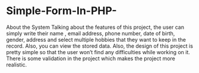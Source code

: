 # Simple-Form-In-PHP-
About the System
Talking about the features of this project, the user can simply write their name , email address, phone number, date of birth, gender, address and select multiple hobbies that they want to keep in the record. Also, you can view the stored data. Also, the design of this project is pretty simple so that the user won’t find any difficulties while working on it. There is some validation in the project which makes the project more realistic.
